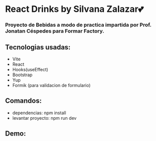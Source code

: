 # React Drinks by Silvana Zalazar💕

### Proyecto de Bebidas a modo de practica impartida por Prof. Jonatan Céspedes para Formar Factory.

## Tecnologias usadas:
- Vite
- React
- Hooks(useEffect)
- Bootstrap
- Yup
- Formik (para validacion de formulario)

## Comandos:

- dependencias: npm install
- levantar proyecto: npm run dev

## Demo:
